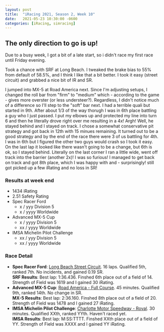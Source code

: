 ```yaml
---
layout: post
title:  "iRacing 2021, Season 2, Week 10"
date:   2021-05-23 10:30:00 -0600
categories: [iRacing, simracing]
---
```

## The only direction to go is up!

Due to a busy week, I got a bit of a late start, so i didn't race my first race until Friday evening.

Took a chance with SRF at Long Beach. I tweaked the brake bias to 55% from default of 58.5%, and I think I like that a bit better. I took it easy (street circuit) and grabbed a nice bit of IR and SR. 

I jumped into MX-5 at Road America next. Since I'm adjusting setups, I changed the roll bar from "firm" to "medium" which - according to the game - gives more overster (or less understeer?). Regardless, I didn't notice much of a difference so I'll step to the "soft" bar next. I had a terrible quali but started in 9th. After about 1/3 of the way thorugh I was in 6th place battling a guy who I just passed. I put my elbows up and protected my line into turn 6 and then he literally drove right over me resulting in a 4x! Argh! Well, he stayed behind and I stayed on track. I chose a somewhat conservative pit strategy and got back in 12th with 15 minues remaining. It turned out to be a good strategy and by the end of the race there were 3 of us battling for 4th. I was in 6th but I figured the other two guys would crash so I took it easy. On the last lap it looked like there wasn't going to be a change, but 6th is ok, so I stayed behind. Literally on the last corner I ran a little wide, went off track into the barrier (another 2x)! I was so furious! I managed to get back on track and got 8th place, which I was happy with and - surprisingly! still got picked up a few iRating and no loss in SR!

### Results at week end
* 1434 iRating
* 2.51 Safety Rating
* Spec Racer Ford
  + x / yyy Division 5
  + x / yyyy Worldwide
* Advanced MX-5 Cup
  + x / yyyy Division 5 
  + xx / yyyy Worldwide
* IMSA Michelin Pilot Challenge
  + xx / yyy Division 5
  + xx / yyyy Worldwide

### Race Detail
* **Spec Racer Ford**: [Long Beach Street Circuit](https://members.iracing.com/membersite/member/EventResult.do?&subsessionid=). 16 laps. Qualified 5th, ranked 7th. No incidents, and gained 0.19 SR.  
**SRF Results**: Best lap: 1:36.436. Finshed 6th place out of a field of 14. Strength of Field was 1619 and I gained 30 iRating.  
* **Advanced MX-5 Cup**: [Road America - Full Course](https://members.iracing.com/membersite/member/EventResult.do?&subsessionid=). 45 minutes. Qualified 9th, ranked 14th. No change in SR.  
**MX-5 Results**: Best lap: 2:36.160. Finshed 8th place out of a field of 20. Strength of Field was 1478 and I gained 27 iRating.
* **IMSA Michelin Pilot Challenge**: [Charlotte Motor Speedway - Roval](https://members.iracing.com/membersite/member/EventResult.do?&subsessionid=). 30 minutes. Qualified XXth, ranked YYth. Haven't raced yet.  
**IMSA Results**: Best lap: M:SS:TTTT. Finshed XXth place out of a field of YY. Strength of Field was XXXX and I gained YY iRating.
